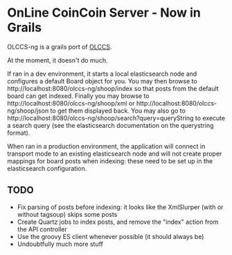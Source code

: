 # OnLine CoinCoin Server - Now in Grails #

OLCCS-ng is a grails port of [OLCCS](https://github.com/zorel/olccs).

At the moment, it doesn't do much.

If ran in a dev environment, it starts a local elasticsearch node and configures a default Board object for you. You may then browse to http://localhost:8080/olccs-ng/shoop/index so that posts from the default board can get indexed. Finally you may browse to http://localhost:8080/olccs-ng/shoop/xml or http://localhost:8080/olccs-ng/shoop/json to get them displayed back. You may also go to http://localhost:8080/olccs-ng/shoop/search?query=queryString to execute a search query (see the elasticsearch documentation on the querystring format).

When ran in a production environment, the application will connect in transport mode to an existing elasticsearch node and will not create proper mappings for board posts when indexing: these need to be set up in the elasticsearch configuration.

## TODO ##
- Fix parsing of posts before indexing: it looks like the XmlSlurper (with or without tagsoup) skips some posts
- Create Quartz jobs to index posts, and remove the "index" action from the API controller
- Use the groovy ES client whenever possible (it should always be)
- Undoubtfully much more stuff